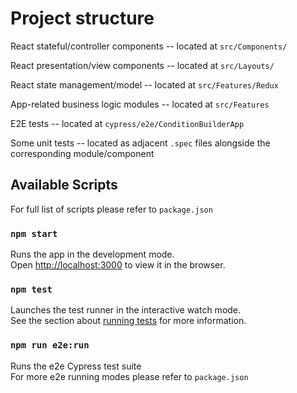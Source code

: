 # Project structure

React stateful/controller components -- located at `src/Components/`

React presentation/view components -- located at `src/Layouts/`

React state management/model -- located at `src/Features/Redux`

App-related business logic modules -- located at `src/Features`

E2E tests -- located at `cypress/e2e/ConditionBuilderApp`

Some unit tests -- located as adjacent `.spec` files alongside the corresponding module/component

## Available Scripts

For full list of scripts please refer to `package.json`

### `npm start`

Runs the app in the development mode.\
Open [http://localhost:3000](http://localhost:3000) to view it in the browser.

### `npm test`

Launches the test runner in the interactive watch mode.\
See the section about [running tests](https://facebook.github.io/create-react-app/docs/running-tests) for more information.

### `npm run e2e:run`
Runs the e2e Cypress test suite \
For more e2e running modes please refer to `package.json`
